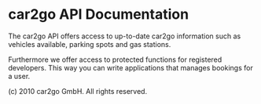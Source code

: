 
# car2go API Documentation
The car2go API offers access to up-to-date car2go information such as vehicles available, parking spots and gas stations. 

Furthermore we offer access to protected functions for registered developers. This way you can write applications that manages bookings for a user.

(c) 2010 car2go GmbH. All rights reserved.
